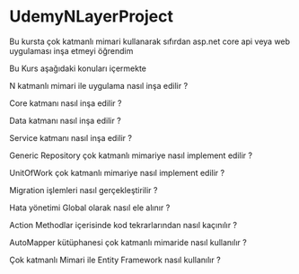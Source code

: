 # UdemyNLayerProject
Bu kursta çok katmanlı mimari kullanarak sıfırdan asp.net core  api veya web uygulaması inşa etmeyi öğrendim

Bu Kurs aşağıdaki konuları içermekte

N katmanlı mimari ile uygulama nasıl inşa edilir ?

Core katmanı nasıl inşa edilir ?

Data katmanı nasıl inşa edilir ?

Service katmanı nasıl inşa edilir ?

Generic Repository çok katmanlı mimariye nasıl implement edilir ?

UnitOfWork çok katmanlı mimariye nasıl implement edilir ?

Migration işlemleri nasıl gerçekleştirilir ?

Hata yönetimi Global olarak nasıl ele alınır ?

Action Methodlar içerisinde kod tekrarlarından nasıl kaçınılır ?

AutoMapper kütüphanesi çok katmanlı mimaride nasıl kullanılır ?

Çok katmanlı Mimari ile Entity Framework nasıl kullanılır ?
